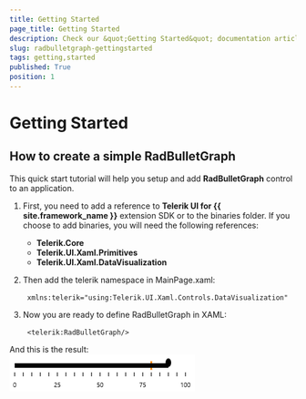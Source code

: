 ```yaml
---
title: Getting Started
page_title: Getting Started
description: Check our &quot;Getting Started&quot; documentation article for RadBulletGraph for UWP control.
slug: radbulletgraph-gettingstarted
tags: getting,started
published: True
position: 1
---
```


# Getting Started

## How to create a simple RadBulletGraph

This quick start tutorial will help you setup and add **RadBulletGraph** control to an application.

1. First, you need to add a reference to **Telerik UI for {{ site.framework_name }}** extension SDK or to the binaries folder.
If you choose to add binaries, you will need the following references:

	* **Telerik.Core**
	* **Telerik.UI.Xaml.Primitives**
	* **Telerik.UI.Xaml.DataVisualization**
1. Then add the telerik namespace in MainPage.xaml:

		xmlns:telerik="using:Telerik.UI.Xaml.Controls.DataVisualization"

1. Now you are ready to define RadBulletGraph in XAML:

		<telerik:RadBulletGraph/>

And this is the result:  
![Rad Bulet Graph-Getting Started](images/RadBuletGraph-GettingStarted.png)
